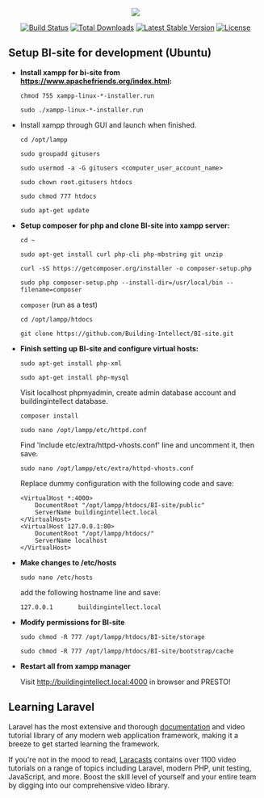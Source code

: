 <p align="center"><img src="https://laravel.com/assets/img/components/logo-laravel.svg"></p>

<p align="center">
<a href="https://travis-ci.org/laravel/framework"><img src="https://travis-ci.org/laravel/framework.svg" alt="Build Status"></a>
<a href="https://packagist.org/packages/laravel/framework"><img src="https://poser.pugx.org/laravel/framework/d/total.svg" alt="Total Downloads"></a>
<a href="https://packagist.org/packages/laravel/framework"><img src="https://poser.pugx.org/laravel/framework/v/stable.svg" alt="Latest Stable Version"></a>
<a href="https://packagist.org/packages/laravel/framework"><img src="https://poser.pugx.org/laravel/framework/license.svg" alt="License"></a>
</p>

## Setup BI-site for development (Ubuntu)

- **Install xampp for bi-site from https://www.apachefriends.org/index.html:**


  ```chmod 755 xampp-linux-*-installer.run```

  ```sudo ./xampp-linux-*-installer.run```

- Install xampp through GUI and launch when finished.


  ```cd /opt/lampp```

  ```sudo groupadd gitusers```

  ```sudo usermod -a -G gitusers <computer_user_account_name>```

  ```sudo chown root.gitusers htdocs```

  ```sudo chmod 777 htdocs```

  ```sudo apt-get update```

- **Setup composer for php and clone BI-site into xampp server:**


  ```cd ~```

  ```sudo apt-get install curl php-cli php-mbstring git unzip```

  ```curl -sS https://getcomposer.org/installer -o composer-setup.php```

  ```sudo php composer-setup.php --install-dir=/usr/local/bin --filename=composer```

  ```composer``` (run as a test)

  ```cd /opt/lampp/htdocs```

  ```git clone https://github.com/Building-Intellect/BI-site.git```

- **Finish setting up BI-site and configure virtual hosts:**


  ```sudo apt-get install php-xml```

  ```sudo apt-get install php-mysql```

  Visit localhost phpmyadmin, create admin database account and buildingintellect database.

  ```composer install```

  ```sudo nano /opt/lampp/etc/httpd.conf```

  Find 'Include etc/extra/httpd-vhosts.conf' line and uncomment it, then save.

  ```sudo nano /opt/lampp/etc/extra/httpd-vhosts.conf```

  Replace dummy configuration with the following code and save:
  ```
  <VirtualHost *:4000>
      DocumentRoot "/opt/lampp/htdocs/BI-site/public"
      ServerName buildingintellect.local
  </VirtualHost>
  <VirtualHost 127.0.0.1:80>
      DocumentRoot "/opt/lampp/htdocs/"
      ServerName localhost
  </VirtualHost>
  ```

- **Make changes to /etc/hosts**

  ```sudo nano /etc/hosts```

  add the following hostname line and save:

  ```127.0.0.1       buildingintellect.local```

- **Modify permissions for BI-site**

  ```sudo chmod -R 777 /opt/lampp/htdocs/BI-site/storage```

  ```sudo chmod -R 777 /opt/lampp/htdocs/BI-site/bootstrap/cache```

- **Restart all from xampp manager**

  Visit http://buildingintellect.local:4000 in browser and PRESTO!

## Learning Laravel

Laravel has the most extensive and thorough [documentation](https://laravel.com/docs) and video tutorial library of any modern web application framework, making it a breeze to get started learning the framework.

If you're not in the mood to read, [Laracasts](https://laracasts.com) contains over 1100 video tutorials on a range of topics including Laravel, modern PHP, unit testing, JavaScript, and more. Boost the skill level of yourself and your entire team by digging into our comprehensive video library.
